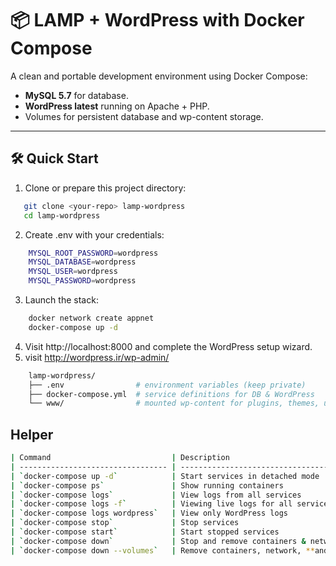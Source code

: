 # 📦 LAMP + WordPress with Docker Compose

A clean and portable development environment using Docker Compose:
- **MySQL 5.7** for database.
- **WordPress latest** running on Apache + PHP.
- Volumes for persistent database and wp-content storage.

---

## 🛠️ Quick Start

1. Clone or prepare this project directory:

```bash
   git clone <your-repo> lamp-wordpress
   cd lamp-wordpress
```

2. Create .env with your credentials:

```bash
    MYSQL_ROOT_PASSWORD=wordpress
    MYSQL_DATABASE=wordpress
    MYSQL_USER=wordpress
    MYSQL_PASSWORD=wordpress
```

3. Launch the stack:

```bash
    docker network create appnet
    docker-compose up -d
```

4. Visit http://localhost:8000 and complete the WordPress setup wizard.
5. visit http://wordpress.ir/wp-admin/

```bash
    lamp‑wordpress/
    ├── .env                # environment variables (keep private)
    ├── docker-compose.yml  # service definitions for DB & WordPress
    └── www/                # mounted wp-content for plugins, themes, uploads
```


## Helper

```bash
| Command                           | Description                                 |
| --------------------------------- | ------------------------------------------- |
| `docker-compose up -d`            | Start services in detached mode             |
| `docker-compose ps`               | Show running containers                     |
| `docker-compose logs`             | View logs from all services                 |
| `docker-compose logs -f`          | Viewing live logs for all services          |
| `docker-compose logs wordpress`   | View only WordPress logs                    |
| `docker-compose stop`             | Stop services                               |
| `docker-compose start`            | Start stopped services                      |
| `docker-compose down`             | Stop and remove containers & network        |
| `docker-compose down --volumes`   | Remove containers, network, **and volumes** |
```
